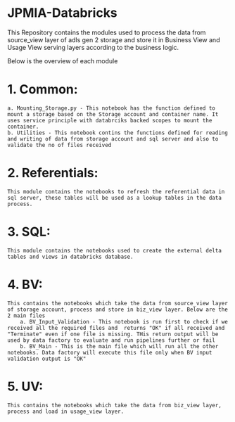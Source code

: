 # JPMIA-Databricks

This Repository contains the modules used to process the data from source_view layer of adls gen 2 storage and store it in Business View and Usage View serving layers according to the business logic. 

Below is the overview of each module

# 1. Common:
    a. Mounting_Storage.py - This notebook has the function defined to mount a storage based on the Storage account and container name. It uses service principle with databrciks backed scopes to mount the container. 
    b. Utilities - This notebook contins the functions defined for reading and writing of data from storage account and sql server and also to validate the no of files received

# 2. Referentials: 
    This module contains the notebooks to refresh the referential data in sql server, these tables will be used as a lookup tables in the data process.

# 3. SQL: 
    This module contains the notebooks used to create the external delta tables and views in databricks database.

# 4. BV: 
    This contains the notebooks which take the data from source_view layer of storage account, process and store in biz_view layer. Below are the 2 main files
        a. BV_Input_Validation - This notebook is run first to check if we received all the required files and  returns "OK" if all received and "Terminate" even if one file is missing. THis return output will be used by data factory to evaluate and run pipelines further or fail
        b. BV_Main - This is the main file which will run all the other notebooks. Data factory will execute this file only when BV input validation output is "OK"

# 5. UV: 
    This contains the notebooks which take the data from biz_view layer, process and load in usage_view layer. 
